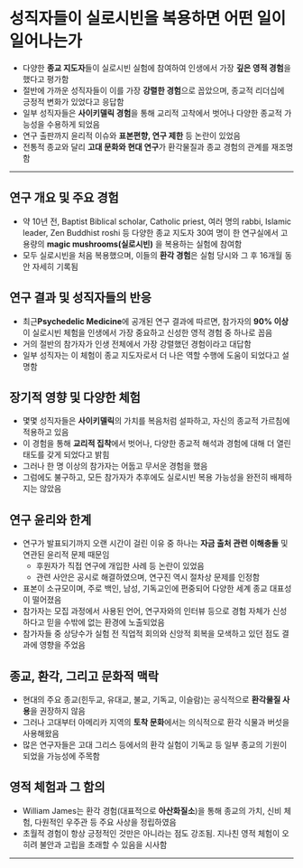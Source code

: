 # 성직자들이 실로시빈을 복용하면 어떤 일이 일어나는가


* 다양한 **종교 지도자**들이 실로시빈 실험에 참여하여 인생에서 가장 **깊은 영적 경험**을 했다고 평가함
* 절반에 가까운 성직자들이 이를 가장 **강렬한 경험**으로 꼽았으며, 종교적 리더십에 긍정적 변화가 있었다고 응답함
* 일부 성직자들은 **사이키델릭 경험**을 통해 교리적 고착에서 벗어나 다양한 종교적 가능성을 수용하게 되었음
* 연구 출판까지 윤리적 이슈와 **표본편향, 연구 제한** 등 논란이 있었음
* 전통적 종교와 달리 **고대 문화와 현대 연구**가 환각물질과 종교 경험의 관계를 재조명함

---

연구 개요 및 주요 경험
-------------

* 약 10년 전, Baptist Biblical scholar, Catholic priest, 여러 명의 rabbi, Islamic leader, Zen Buddhist roshi 등 다양한 종교 지도자 30여 명이 한 연구실에서 고용량의 **magic mushrooms(실로시빈)** 을 복용하는 실험에 참여함
* 모두 실로시빈을 처음 복용했으며, 이들의 **환각 경험**은 실험 당시와 그 후 16개월 동안 자세히 기록됨

연구 결과 및 성직자들의 반응
----------------

* 최근**Psychedelic Medicine**에 공개된 연구 결과에 따르면, 참가자의 **90% 이상**이 실로시빈 체험을 인생에서 가장 중요하고 신성한 영적 경험 중 하나로 꼽음
* 거의 절반의 참가자가 인생 전체에서 가장 강렬했던 경험이라고 대답함
* 일부 성직자는 이 체험이 종교 지도자로서 더 나은 역할 수행에 도움이 되었다고 설명함

장기적 영향 및 다양한 체험
---------------

* 몇몇 성직자들은 **사이키델릭**의 가치를 복음처럼 설파하고, 자신의 종교적 가르침에 적용하고 있음
* 이 경험을 통해 **교리적 집착**에서 벗어나, 다양한 종교적 해석과 경험에 대해 더 열린 태도를 갖게 되었다고 밝힘
* 그러나 한 명 이상의 참가자는 어둡고 무서운 경험을 했음
* 그럼에도 불구하고, 모든 참가자가 추후에도 실로시빈 복용 가능성을 완전히 배제하지는 않았음

연구 윤리와 한계
---------

* 연구가 발표되기까지 오랜 시간이 걸린 이유 중 하나는 **자금 출처 관련 이해충돌** 및 연관된 윤리적 문제 때문임
  + 후원자가 직접 연구에 개입한 사례 등 논란이 있었음
  + 관련 사안은 공시로 해결하였으며, 연구진 역시 절차상 문제를 인정함
* 표본이 소규모이며, 주로 백인, 남성, 기독교인에 편중되어 다양한 세계 종교 대표성이 떨어졌음
* 참가자는 모집 과정에서 사용된 언어, 연구자와의 인터뷰 등으로 경험 자체가 신성하다고 믿을 수밖에 없는 환경에 노출되었음
* 참가자들 중 상당수가 실험 전 직업적 회의와 신앙적 회복을 모색하고 있던 점도 결과에 영향을 주었음

종교, 환각, 그리고 문화적 맥락
------------------

* 현대의 주요 종교(힌두교, 유대교, 불교, 기독교, 이슬람)는 공식적으로 **환각물질 사용**을 권장하지 않음
* 그러나 고대부터 아메리카 지역의 **토착 문화**에서는 의식적으로 환각 식물과 버섯을 사용해왔음
* 많은 연구자들은 고대 그리스 등에서의 환각 실험이 기독교 등 일부 종교의 기원이 되었을 가능성에 주목함

영적 체험과 그 함의
-----------

* William James는 환각 경험(대표적으로 **아산화질소**)을 통해 종교의 가치, 신비 체험, 다원적인 우주관 등 주요 사상을 정립하였음
* 초월적 경험이 항상 긍정적인 것만은 아니라는 점도 강조됨. 지나친 영적 체험이 오히려 불안과 고립을 초래할 수 있음을 시사함

---

